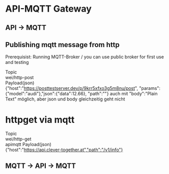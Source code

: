 # API-MQTT Gateway
## API -> MQTT 
## Publishing mqtt message from http 
Prerequisist: Running MQTT-Broker / you can use public broker for first use and testing

Topic<br>
wei/http-post<br>
Payload(json)<br>
{"host":"https://posttestserver.dev/p/9krr5xfxo3g5m8nu/post", "params":{"model":"audi"},"json":{"data":12.66}, "path":""}
auch mit "body":"Plain Text" möglich, aber json und body gleichzeitig geht nicht
# httpget via mqtt
Topic<br>
wei/http-get<br>apimqtt
Payload(json)<br>
{"host":"https://api.clever-together.at","path":"/v1/info"}

## MQTT -> API -> MQTT 